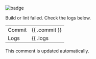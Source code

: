 <!-- build comment -->
![badge](https://img.shields.io/badge/CI-failed-red)

Build or lint failed. Check the logs below.

|        |                                  |
| ------ | -------------------------------- |
| Commit | {{ .commit }}                    |
| Logs   | {{ .logs | mdlink "View Logs" }} |

This comment is updated automatically.
